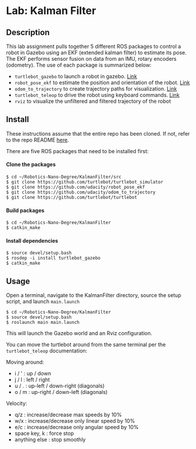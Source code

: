 # Lab: Kalman Filter

## Description
This lab assignment pulls together 5 different ROS packages to control a robot in Gazebo using an EKF (extended kalman filter) to estimate its pose. The EKF performs sensor fusion on data from an IMU, rotary encoders (odometry). The use of each package is summarized below:
* `turtlebot_gazebo` to launch a robot in gazebo. [Link](http://wiki.ros.org/turtlebot_gazebo)
* `robot_pose_ekf` to estimate the position and orientation of the robot. [Link](http://wiki.ros.org/robot_pose_ekf#Subscribed_Topics)
* `odom_to_trajectory` to create trajectory paths for visualization. [Link](https://github.com/udacity/odom_to_trajectory)
* `turtlebot_teleop` to drive the robot using keyboard commands. [Link](http://wiki.ros.org/turtlebot_teleop)
* `rviz` to visualize the unfiltered and filtered trajectory of the robot

## Install
These instructions assume that the entire repo has been cloned. If not, refer to the repo README [here](https://github.com/SagarSaxena/Robotics-Nano-Degree/blob/master/README.md).

There are five ROS packages that need to be installed first:

#### Clone the packages
```
$ cd ~/Robotics-Nano-Degree/KalmanFilter/src
$ git clone https://github.com/turtlebot/turtlebot_simulator
$ git clone https://github.com/udacity/robot_pose_ekf
$ git clone https://github.com/udacity/odom_to_trajectory
$ git clone https://github.com/turtlebot/turtlebot
```

#### Build packages
```
$ cd ~/Robotics-Nano-Degree/KalmanFilter
$ catkin_make
```

#### Install dependencies
```
$ source devel/setup.bash
$ rosdep -i install turtlebot_gazebo
$ catkin_make

```

## Usage
Open a terminal, navigate to the KalmanFilter directory, source the setup script, and launch `main.launch`
```
$ cd ~/Robotics-Nano-Degree/KalmanFilter
$ source devel/setup.bash 
$ roslaunch main main.launch
```
This will launch the Gazebo world and an Rviz configuration.

You can move the turtlebot around from the same terminal per the `turtlebot_teleop` documentation:

Moving around:
* i / ' : up / down
* j / l : left / right
* u / . : up-left / down-right (diagonals)
* o / m : up-right / down-left (diagonals)

Velocity:
* q/z : increase/decrease max speeds by 10%
* w/x : increase/decrease only linear speed by 10%
* e/c : increase/decrease only angular speed by 10%
* space key, k : force stop
* anything else : stop smoothly
